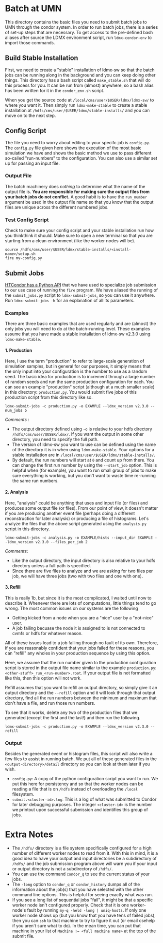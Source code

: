 # Batch at UMN
This directory contains the basic files you need to submit batch jobs to UMN through the condor system.
In order to run batch jobs, there is a series of set-up steps that are necessary.
To get access to the pre-defined bash aliases after source the LDMX environment script, run `ldmx-condor-env` to import those commands.

## Build Stable Installation
First, we need to create a "stable" installation of ldmx-sw so that the batch jobs can be running along in the background and you can keep doing other things. This directory has a bash script called `make_stable.sh` that will do this process for you. It can be run from (almost) anywhere, so a bash alias has been written for it in the `condor_env.sh` script.

When you get the source code at `/local/cms/user/$USER/ldmx/ldmx-sw/` to where you want it. Then simply run `ldmx-make-stable` to create a stable installation at `/hdfs/cms/user/$USER/ldmx/stable-installs/` and you can move on to the next step.

## Config Script

The file you need to worry about editing to your specifc job is `config.py`.
The `config.py` file given here shows the execution of the most basic simulation we have and shows the basic method we use to pass different so-called "run-numbers" to the configuration. You can also use a similar set up for passing an input file.

### Output File

The batch machinery does *nothing* to determine what the name of the output file is. **You are responsible for making sure the output files from your batch jobs do not conflict.** A good habit is to have the `run_number` argument be used in the output file name so that you know that the output files are unique across the different numbered jobs.

### Test Config Script
Check to make sure your config script and your stable installation run how you thinkthink it should. Make sure to open a new terminal so that you are starting from a clean environment (like the worker nodes will be).
```
source /hdfs/cms/user/$USER/ldmx/stable-installs/<install-name>/setup.sh
fire my-config.py
```

## Submit Jobs
[HTCondor has a Python API](https://htcondor.readthedocs.io/en/latest/apis/python-bindings/tutorials/Submitting-and-Managing-Jobs.html) that we have used to specialize job submission to our use case of running the `fire` program.
We have aliased the running of the `submit_jobs.py` script to `ldmx-submit-jobs`, so you can use it anywhere. Run `ldmx-submit-jobs -h` for an explanation of all its parameters.

### Examples

There are three basic examples that are used regularly and are (almost) the only jobs you will need to do at the batch-running level.
These examples assume that you have made a stable installation of ldmx-sw v2.3.0 using `ldmx-make-stable`.

#### 1. Production

Here, I use the term "production" to refer to large-scale generation of simulation samples, but in general for our purposes, it simply means that the only input into your configuration is the number to use as a random seed. 
The basic idea for production is to increment through a large number of random seeds and run the same production configuration for each. 
You can see an example "production" script (although at a much smaller scale) in this directory: `production.py`.
You would submit five jobs of this production script from this directory like so. 
```
ldmx-submit-jobs -c production.py -o EXAMPLE --ldmx_version v2.3.0 --num_jobs 5
```

*Comments* :
- The output directory defined using `-o` is relative to your hdfs directory `/hdfs/cms/user/$USER/ldmx/`. If you want the output in some other directory, you need to specify the full path.
- The version of ldmx-sw you want to use can be defined using the name of the directory it is in when using `ldmx-make-stable`. Your options for a stable installation are in `/local/cms/user/$USER/ldmx/stable-installs/`.
- By default, the run numbers will start at `0` and count up from there. You can change the first run number by using the `--start_job` option. This is helpful when (for example), you want to run small group of jobs to make sure everything is working, but you don't want to waste time re-running the same run numbers.

#### 2. Analysis

Here, "analysis" could be anything that uses and input file (or files) and produces some output file (or files).
From our point of view, it doesn't matter if you are producing another event file (perhaps doing a different reconstruction for later analysis) or producing a file of histograms.
Let's analyze the files that the above script generated using the `analysis.py` script in this directory.
```
ldmx-submit-jobs -c analysis.py -o EXAMPLE/hists --input_dir EXAMPLE --ldmx_version v2.3.0 --files_per_job 2
```

*Comments*:
- Like the output directory, the input directory is also relative to your hdfs directory unless a full path is specified.
- Since there are five files to analyze and we are asking for two files per job, we will have three jobs 
(two with two files and one with one).

#### 3. Refill

This is really 1b, but since it is the most complicated, I waited until now to describe it.
Whenever there are lots of computations, little things tend to go wrong.
The most common issues on our systems are the following

- Getting kicked from a node when you are a "nice" user by a "not-nice" user.
- A job failing becuase the node it is assigned to is not connected to cvmfs or hdfs for whatever reason.

All of these issues lead to a job failing through no fault of its own.
Therefore, if you are reasonably confident that your jobs failed for these reasons,
you can "refill" any wholes in your production sequence by using this option.

Here, we assume that the run number given to the production configuration script is stored in the output file name similar to the example `production.py`: `<other-stuff>_run_<run-number>.root`.
If your output file is not formatted like this, then this option will not work.

Refill assumes that you want to refill an output directory, so simply give it an output directory and the `--refill` option and it will look through that output directory, find all the run numbers between the minimum and maximum that don't have a file, and run those run numbers.

To see that it works, delete any two of the production files that we generated (except the first and the last!) and then run the following.
```
ldmx-submit-jobs -c production.py -o EXAMPLE --ldmx_version v2.3.0 --refill
```

### Output
Besides the generated event or histogram files, this script will also write a few files to assist in running batch.
We put all of these generated files in the `<output-directory>/detail` directory so you can look at them later if you wish.

- `config.py`: A copy of the python configuration script you want to run. We put this here for persistency and so that the worker nodes can be reading a file that is on `/hdfs` instead of overloading the `/local` filesystem.
- `submit.<cluster-id>.log`: This is a log of what was submitted to Condor for later debugging purposes. The integer `<cluster-id>` is the number we printout upon successful submission and identifies this group of jobs.

# Extra Notes
- The `/hdfs/` directory is a file system specifically configured for a high number of different worker nodes to read from it. With this in mind, it is a good idea to have your output and input directories be a subdirectory of `/hdfs/` and the job submission program above will warn you if your input or output directory is not a subdirectory of `/hdfs/`.
- You can use the command `condor_q` to see the current status of your jobs.
- The `-long` option to `condor_q` or `condor_history` dumps all of the information about the job(s) that you have selected with the other command line options. This is helpful for seeing exactly what was run.
- If you see a long list of sequential jobs "fail", it might be that a specific worker node isn't configured properly. Check that it is one worker-node's fault by running `my-q -held -long | uniq-hosts`. If only one worker node shows up (but you know that you have tens of failed jobs), then you can `ssh` to that machine to try to figure it out (or email csehelp if you aren't sure what to do). In the mean time, you can put that machine in your list of `Machine != <full machine name>` at the top of the submit file.
